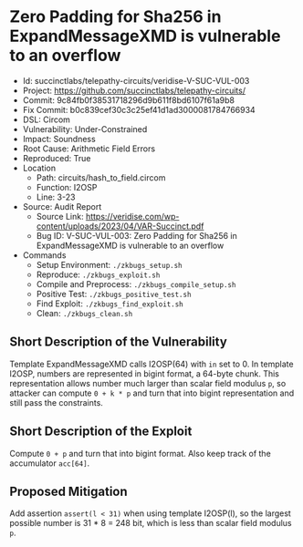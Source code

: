 # Zero Padding for Sha256 in ExpandMessageXMD is vulnerable to an overflow

* Id: succinctlabs/telepathy-circuits/veridise-V-SUC-VUL-003
* Project: https://github.com/succinctlabs/telepathy-circuits/
* Commit: 9c84fb0f38531718296d9b611f8bd6107f61a9b8
* Fix Commit: b0c839cef30c3c25ef41d1ad3000081784766934
* DSL: Circom
* Vulnerability: Under-Constrained
* Impact: Soundness
* Root Cause: Arithmetic Field Errors
* Reproduced: True
* Location
  - Path: circuits/hash_to_field.circom
  - Function: I2OSP
  - Line: 3-23
* Source: Audit Report
  - Source Link: https://veridise.com/wp-content/uploads/2023/04/VAR-Succinct.pdf
  - Bug ID: V-SUC-VUL-003: Zero Padding for Sha256 in ExpandMessageXMD is vulnerable to an overflow
* Commands
  - Setup Environment: `./zkbugs_setup.sh`
  - Reproduce: `./zkbugs_exploit.sh`
  - Compile and Preprocess: `./zkbugs_compile_setup.sh`
  - Positive Test: `./zkbugs_positive_test.sh`
  - Find Exploit: `./zkbugs_find_exploit.sh`
  - Clean: `./zkbugs_clean.sh`

## Short Description of the Vulnerability

Template ExpandMessageXMD calls I2OSP(64) with `in` set to 0. In template I2OSP, numbers are represented in bigint format, a 64-byte chunk. This representation allows number much larger than scalar field modulus `p`, so attacker can compute `0 + k * p` and turn that into bigint representation and still pass the constraints.

## Short Description of the Exploit

Compute `0 + p` and turn that into bigint format. Also keep track of the accumulator `acc[64]`.

## Proposed Mitigation

Add assertion `assert(l < 31)` when using template I2OSP(l), so the largest possible number is 31 * 8 = 248 bit, which is less than scalar field modulus `p`.

